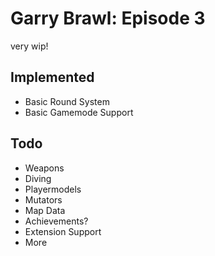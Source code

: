 # Garry Brawl: Episode 3
very wip!

## Implemented
- Basic Round System
- Basic Gamemode Support

## Todo
- Weapons
- Diving
- Playermodels
- Mutators
- Map Data
- Achievements?
- Extension Support
- More